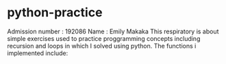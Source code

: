 # python-practice
Admission number : 192086
Name : Emily Makaka
This respiratory is about simple exercises used to practice proggramming concepts including recursion and loops in which I solved using python. The functions i implemented include:

